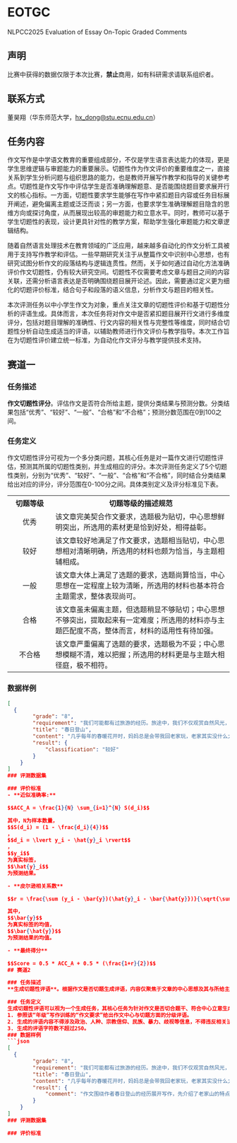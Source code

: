 # EOTGC
NLPCC2025 Evaluation of Essay On-Topic Graded Comments
## 声明
比赛中获得的数据仅限于本次比赛，**禁止**商用，如有科研需求请联系组织者。
## 联系方式
董昊翔（华东师范大学，hx_dong@stu.ecnu.edu.cn）
## 任务内容
作文写作是中学语文教育的重要组成部分，不仅是学生语言表达能力的体现，更是学生思维逻辑与审题能力的重要展示。切题性作为作文评价的重要维度之一，直接关系到学生分析问题与组织思路的能力，也是教师开展写作教学和指导的关键参考点。切题性是作文写作中评估学生是否准确理解题意、是否能围绕题目要求展开行文的核心指标。一方面，切题性要求学生能够在写作中紧扣题目内容或任务目标展开阐述，避免偏离主题或泛泛而谈；另一方面，也要求学生准确理解题目隐含的思维方向或探讨角度，从而展现出较高的审题能力和立意水平。同时，教师可以基于学生切题性的表现，设计更具针对性的教学方案，帮助学生强化审题能力和文章逻辑结构。

随着自然语言处理技术在教育领域的广泛应用，越来越多自动化的作文分析工具被用于支持写作教学和评估。一些早期研究关注于从整篇作文中识别中心思想，也有研究试图分析作文的段落结构与逻辑连贯性。然而，关于如何通过自动化方法准确评价作文切题性，仍有较大研究空间。切题性不仅需要考虑文章与题目之间的内容关联，还需分析语言表达是否明确围绕题目展开论述。因此，需要通过定义更为细化的切题评价标准，结合句子和段落的语义信息，分析作文与题目的相关性。

本次评测任务以中小学生作文为对象，重点关注文章的切题性评价和基于切题性分析的评语生成。具体而言，本次任务将对作文中是否紧扣题目展开行文进行多维度评分，包括对题目理解的准确性、行文内容的相关性与完整性等维度，同时结合切题性分析自动生成适当的评语，以辅助教师进行作文评价与教学指导。本次工作旨在为切题性评价建立统一标准，为自动化作文评分与教学提供技术支持。
## 赛道一

### 任务描述
**作文切题性评分**。评估作文是否符合所给主题，提供分类结果与预测分数。分类结果包括“优秀”、“较好”、“一般”、“合格”和“不合格”；预测分数范围在0到100之间。

### 任务定义
作文切题性评分可视为一个多分类问题，其核心任务是对一篇作文进行切题性评估，预测其所属的切题性类别，并生成相应的评分。本次评测任务定义了5个切题性类别，分别为“优秀”、“较好”、“一般”、“合格”和“不合格”，同时结合分类结果给出对应的评分，评分范围在0-100分之间。具体类别定义及评分标准见下表。
<table align="center">
  <tr>
    <th width="20%" align="center">切题等级</th>
    <th width="80%" align="center">切题等级的描述规范</th>
  </tr>
  <tr>
    <td align="center">优秀</td>
    <td>该文章完美契合作文要求，选题极为贴切，中心思想鲜明突出，所选用的素材更是恰到好处，相得益彰。</td>
  </tr>
  <tr>
    <td align="center">较好</td>
    <td>该文章较好地满足了作文要求，选题相当贴切，中心思想相对清晰明确，所选用的材料也颇为恰当，与主题相辅相成。</td>
  </tr>
  <tr>
    <td align="center">一般</td>
    <td>该文章大体上满足了选题的要求，选题尚算恰当，中心思想在一定程度上较为清晰，所选用的材料也基本符合主题需求，整体表现尚可。</td>
  </tr>
  <tr>
    <td align="center">合格</td>
    <td>该文章虽未偏离主题，但选题稍显不够贴切；中心思想不够突出，提取起来有一定难度；所选用的材料亦与主题匹配度不高，整体而言，材料的适用性有待加强。</td>
  </tr>
  <tr>
    <td align="center">不合格</td>
    <td>该文章严重偏离了选题的要求，选题极为不妥；中心思想模糊不清，难以把握；所选用的材料更是与主题大相径庭，极不相符。</td>
  </tr>
</table>

### 数据样例
```json
[
  {
        "grade": "8",
        "requirement": "我们可能都有过旅游的经历。旅途中，我们不仅观赏自然风光，了解民风民俗，同时也会有许多新奇的感受，产生很多思考和遐想。选择一处自己游览过的景点，自拟题目，写一篇游记。不少于600字。提示：1.先画出当时的游览路线图，按游览顺序拟出写作提纲。2.回想游览时最深的印象及总体感受，据此确定材料取舍与叙述详略。3.在记叙或描写中融入自己的情感，也可以适当加入一些人文景观的介绍或引用他人的描写、评价等，以丰富文章内容。",
        "title": "春日登山",
        "content": "几乎每年的春暖花开时，妈妈总是会带我回老家玩，老家其实没什么太好看的风景，但是到处坐落着的山，也有一种别样的美。\n春天里的气候总是那么的阳光明媚，温暖宜人，更别提在乡下了，空气十分的清新里面好像夹杂着泥土以及芳草鲜花的香气。\n家乡的山分布得散散落落，东一座西一座，有的排成一排，有的排成了看不出形状的奇怪图形。每座山都不是那么的高，坡度也不陡，看着还挺娇小可爱，所以我和妈妈在乡下最喜欢做的事情便是去爬山，几乎每个下午我们都要去。\n吃过中饭之后，我们便踏上了旅途。没走几步路，我们便来到了一处山脚下。眼前的山并不显得很高甚至能用娇小来形容。面前一条小溪缓缓流过，发出汩汩的流水声，能清晰地倒映出蓝天和白云，河底的小石头和泥沙也直视无碍，不时有几条小鱼流过，倒也别有一番情趣。\n环顾了四周的春景，我们没有过多停留，便开始登山。途中能清楚地感觉到那独属于春的芬芳和生机。就这样，我们一路看着景，便来到了半山腰。\n半山腰处栽种了许多花，叫得出名字的，叫不出名字的，红的、粉的、紫的在阳光的照耀下交相辉映，仿佛编织成了一件闪着光的彩色的霓裳。路边还有几块农田，里面的作物刚刚长出嫩绿的芽，田边斜斜的椅着稻草人，给景色添了些许童趣。\n我们接着往上走，很快便来到了山顶上。此时的太阳也升到最高，和煦的阳光照到身上，暖洋洋的，使人舒适得忍不住想呻吟一声。我和妈妈在一棵大树下稍作歇息，地下是如茵一般的草地。此时，微风拂面，四周的鸟儿的鸣叫，仿佛在奏一阵和谐的交响曲，让人心旷神怡。\n时间不知不觉之间流逝，我和妈妈也踏上了回归之路，太阳也刚好和我们一起下山，夕阳的余晖照在景物上，仿佛给世界染上了一层金黄的纱衣，我们的影子被拉得长长的。\n提笔写到这里，脑海中便浮现出无数的画面，仿佛我又回到了老家，又是一年的春天，我又开始了登山之路。",
        "result": {
            "classification": "较好"
        }
    }
]
### 评测数据集

### 评价标准
- **近似准确率:**

$$ACC_A = \frac{1}{N} \sum_{i=1}^{N} S(d_i)$$

其中，N为样本数量，
$$S(d_i) = (1 - \frac{d_i}{4})$$
，
$$d_i = \lvert y_i - \hat{y}_i \rvert$$
，
$$y_i$$
为真实标签，
$$\hat{y}_i$$
为预测结果。

- **皮尔逊相关系数**

$$r = \frac{\sum (y_i - \bar{y})(\hat{y}_i - \bar{\hat{y}})}{\sqrt{\sum (y_i - \bar{y})^2} \sqrt{\sum (\hat{y}_i - \bar{\hat{y}})^2}}$$

其中，
$$\bar{y}$$
为真实标签的均值，
$$\bar{\hat{y}}$$
为预测结果的均值。

- **最终得分**

$$Score = 0.5 * ACC_A + 0.5 * (\frac{1+r}{2})$$
## 赛道2

### 任务描述
**生成切题性评语**。根据作文是否切题生成评语，内容仅聚焦于文章的中心思想及其与所给主题的相关性。

### 任务定义
生成切题性评语可以视为一个生成任务，其核心任务为针对作文是否切合题干、符合中心立意生成相关评语。生成的评语应当符合以下条件：
1. 参照该“年级”写作训练的“作文要求”给出作文中心与切题方面的分级评语。
2. 生成的评语内容不得涉及政治、人种、宗教信仰、民族、暴力、歧视等信息，不得违反相关法律政策。
3. 生成的评语字符数不超过250。
### 数据样例
```json
[
  {
        "grade": "8",
        "requirement": "我们可能都有过旅游的经历。旅途中，我们不仅观赏自然风光，了解民风民俗，同时也会有许多新奇的感受，产生很多思考和遐想。选择一处自己游览过的景点，自拟题目，写一篇游记。不少于600字。提示：1.先画出当时的游览路线图，按游览顺序拟出写作提纲。2.回想游览时最深的印象及总体感受，据此确定材料取舍与叙述详略。3.在记叙或描写中融入自己的情感，也可以适当加入一些人文景观的介绍或引用他人的描写、评价等，以丰富文章内容。",
        "title": "春日登山",
        "content": "几乎每年的春暖花开时，妈妈总是会带我回老家玩，老家其实没什么太好看的风景，但是到处坐落着的山，也有一种别样的美。\n春天里的气候总是那么的阳光明媚，温暖宜人，更别提在乡下了，空气十分的清新里面好像夹杂着泥土以及芳草鲜花的香气。\n家乡的山分布得散散落落，东一座西一座，有的排成一排，有的排成了看不出形状的奇怪图形。每座山都不是那么的高，坡度也不陡，看着还挺娇小可爱，所以我和妈妈在乡下最喜欢做的事情便是去爬山，几乎每个下午我们都要去。\n吃过中饭之后，我们便踏上了旅途。没走几步路，我们便来到了一处山脚下。眼前的山并不显得很高甚至能用娇小来形容。面前一条小溪缓缓流过，发出汩汩的流水声，能清晰地倒映出蓝天和白云，河底的小石头和泥沙也直视无碍，不时有几条小鱼流过，倒也别有一番情趣。\n环顾了四周的春景，我们没有过多停留，便开始登山。途中能清楚地感觉到那独属于春的芬芳和生机。就这样，我们一路看着景，便来到了半山腰。\n半山腰处栽种了许多花，叫得出名字的，叫不出名字的，红的、粉的、紫的在阳光的照耀下交相辉映，仿佛编织成了一件闪着光的彩色的霓裳。路边还有几块农田，里面的作物刚刚长出嫩绿的芽，田边斜斜的椅着稻草人，给景色添了些许童趣。\n我们接着往上走，很快便来到了山顶上。此时的太阳也升到最高，和煦的阳光照到身上，暖洋洋的，使人舒适得忍不住想呻吟一声。我和妈妈在一棵大树下稍作歇息，地下是如茵一般的草地。此时，微风拂面，四周的鸟儿的鸣叫，仿佛在奏一阵和谐的交响曲，让人心旷神怡。\n时间不知不觉之间流逝，我和妈妈也踏上了回归之路，太阳也刚好和我们一起下山，夕阳的余晖照在景物上，仿佛给世界染上了一层金黄的纱衣，我们的影子被拉得长长的。\n提笔写到这里，脑海中便浮现出无数的画面，仿佛我又回到了老家，又是一年的春天，我又开始了登山之路。",
        "result": {
            "comment": "作文围绕作者春日登山的经历展开写作，先介绍了老家山的特点，接着通过移步换景的写作手法描述了作者从山脚到半山腰再到山顶一路的风景见闻，多次运用比喻的修辞手法，感官体验充分。建议作者增加一些自己的感受描写，使文章更富有真情实感。总体来看，作文主题鲜明，切题恰当。"
        }
    }
]
### 评测数据集

### 评价标准


